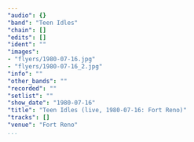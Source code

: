 ```yaml
---
"audio": {}
"band": "Teen Idles"
"chain": []
"edits": []
"ident": ""
"images":
- "flyers/1980-07-16.jpg"
- "flyers/1980-07-16_2.jpg"
"info": ""
"other_bands": ""
"recorded": ""
"setlist": ""
"show_date": "1980-07-16"
"title": "Teen Idles (live, 1980-07-16: Fort Reno)"
"tracks": []
"venue": "Fort Reno"
...
```

